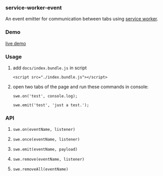 ### service-worker-event

An event emitter for communication between tabs using [service worker](https://developer.mozilla.org/zh-CN/docs/Web/API/Service_Worker_API).


### Demo

[live demo](https://gyteng.github.io/service-worker-event/)
### Usage

1. add `docs/index.bundle.js` in script

    ```
    <script src="./index.bundle.js"></script>
    ```

2. open two tabs of the page and run these commands in console:

    ```
    swe.on('test', console.log);
    ```

    ```
    swe.emit('test', 'just a test.');
    ```

### API

1. `swe.on(eventName, listener)`

2. `swe.once(eventName, listener)`

3. `swe.emit(eventName, payload)`

4. `swe.remove(eventName, listener)`

5. `swe.removeAll(eventName)`
